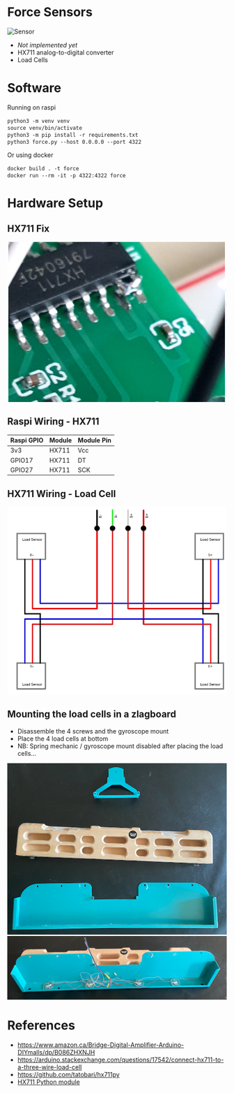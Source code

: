 # Force Sensors
![Sensor](./doc/71qJiNliMtL._SL1001_.jpg)

- *Not implemented yet*
- HX711 analog-to-digital converter
- Load Cells

# Software
Running on raspi
```
python3 -m venv venv
source venv/bin/activate
python3 -m pip install -r requirements.txt
python3 force.py --host 0.0.0.0 --port 4322
```
Or using docker
```
docker build . -t force
docker run --rm -it -p 4322:4322 force
```

# Hardware Setup

## HX711 Fix
![HX711 Fix](./hx711_fix.png)

## Raspi Wiring - HX711

| Raspi GPIO | Module | Module Pin |
|------------|--------|------------|
| 3v3        | HX711  | Vcc        |
| GPIO17     | HX711  | DT         |
| GPIO27     | HX711  | SCK        |


## HX711 Wiring - Load Cell
![HX711 Wiring Cells](./4_load_sensors.jpg)

## Mounting the load cells in a zlagboard
+ Disassemble the 4 screws and the gyroscope mount
+ Place the 4 load cells at bottom 
+ NB: Spring mechanic / gyroscope mount disabled after placing the load cells...

![Zlagboard disassembled](./zlagboard_disassemble.png)
![Zlagboard with load cells](./zlagboard_install_load_sensors.png)

# References
+ https://www.amazon.ca/Bridge-Digital-Amplifier-Arduino-DIYmalls/dp/B086ZHXNJH
+ https://arduino.stackexchange.com/questions/17542/connect-hx711-to-a-three-wire-load-cell
+ https://github.com/tatobari/hx711py
+ [HX711 Python module](https://github.com/gandalf15/HX711/)
